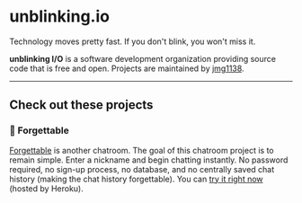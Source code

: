 # unblinking.io  

Technology moves pretty fast. If you don't blink, you won't miss it.  

__unblinking I/O__ is a software development organization providing source code that is free and open. Projects are maintained by [jmg1138](https://github.com/jmg1138).  

___  

## Check out these projects  

### 💬 Forgettable  

[Forgettable](https://github.com/unblinking/forgettable) is another chatroom. The goal of this chatroom project is to remain simple. Enter a nickname and begin chatting instantly. No password required, no sign-up process, no database, and no centrally saved chat history (making the chat history forgettable). You can [try it right now](https://forgettable-chat.herokuapp.com/) (hosted by Heroku).  

